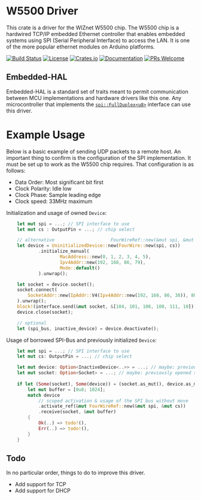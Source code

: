 # W5500 Driver

This crate is a driver for the WIZnet W5500 chip.  The W5500 chip is a hardwired TCP/IP embedded Ethernet controller
that enables embedded systems using SPI (Serial Peripheral Interface) to access the LAN. It is one of the
more popular ethernet modules on Arduino platforms.


[![Build Status](https://github.com/kellerkindt/w5500/workflows/Rust/badge.svg)](https://github.com/kellerkindt/w5500/actions?query=workflow%3ARust)
[![License](https://img.shields.io/badge/license-MIT%2FApache--2.0-blue.svg)](https://github.com/kellerkindt/w5500)
[![Crates.io](https://img.shields.io/crates/v/w5500.svg)](https://crates.io/crates/w5500)
[![Documentation](https://docs.rs/w5500/badge.svg)](https://docs.rs/w5500)
[![PRs Welcome](https://img.shields.io/badge/PRs-welcome-brightgreen.svg)](https://github.com/kellerkindt/w5500/issues/new)


## Embedded-HAL

Embedded-HAL is a standard set of traits meant to permit communication between MCU implementations and hardware drivers
like this one.  Any microcontroller that implements the
[`spi::FullDuplex<u8>`](https://docs.rs/embedded-hal/0.2.3/embedded_hal/spi/trait.FullDuplex.html) interface can use
this driver.

# Example Usage

Below is a basic example of sending UDP packets to a remote host.  An important thing to confirm is the configuration
of the SPI implementation.  It must be set up to work as the W5500 chip requires.  That configuration is as follows:

* Data Order: Most significant bit first
* Clock Polarity: Idle low
* Clock Phase: Sample leading edge
* Clock speed: 33MHz maximum

Initialization and usage of owned `Device`:
```rust
    let mut spi = ...; // SPI interface to use
    let mut cs : OutputPin = ...; // chip select

    // alternative                     FourWireRef::new(&mut spi, &mut cs)
    let device = UninitializedDevice::new(FourWire::new(spi, cs))
            .initialize_manual(
                    MacAddress::new(0, 1, 2, 3, 4, 5),
                    Ipv4Addr::new(192, 168, 86, 79),
                    Mode::default()
            ).unwrap();

    let socket = device.socket();
    socket.connect(
        SocketAddr::new(IpAddr::V4(Ipv4Addr::new(192, 168, 86, 38)), 8000),
    ).unwrap();
    block!(interface.send(&mut socket, &[104, 101, 108, 108, 111, 10]));
    device.close(socket);

    // optional
    let (spi_bus, inactive_device) = device.deactivate();
```

Usage of borrowed SPI-Bus and previously initialized `Device`:
```rust
    let mut spi = ...; // SPI interface to use
    let mut cs: OutputPin = ...; // chip select

    let mut device: Option<InactiveDevice<..>> = ...; // maybe: previously initialized device
    let mut socket: Option<Socket> = ...; // maybe: previously opened socket
    
    if let (Some(socket), Some(device)) = (socket.as_mut(), device.as_mut()) {
        let mut buffer = [0u8; 1024];
        match device
            // scoped activation & usage of the SPI bus without move
            .activate_ref(&mut FourWireRef::new(&mut spi, &mut cs))
            .receive(socket, &mut buffer)
        {
            Ok(..) => todo!(),
            Err(..) => todo!(),
        }
    }
```
## Todo

In no particular order, things to do to improve this driver.

* Add support for TCP
* Add support for DHCP
